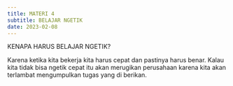 ```yaml
---
title: MATERI 4
subtitle: BELAJAR NGETIK
date: 2023-02-08
---
```


KENAPA HARUS BELAJAR NGETIK?

Karena ketika kita bekerja kita harus cepat dan pastinya harus benar. Kalau kita tidak bisa ngetik cepat itu akan merugikan perusahaan karena kita akan terlambat mengumpulkan tugas yang di berikan.